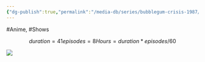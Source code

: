 ```yaml
---
{"dg-publish":true,"permalink":"/media-db/series/bubblegum-crisis-1987/","title":"Bubblegum Crisis","tags":["mediaDB/tv/series"],"noteIcon":""}
---
```


#Anime, #Shows 
```math
duration = 41
episodes = 8
Hours = duration * episodes / 60
```
<img src="https://cdn.myanimelist.net/images/anime/5/27361.jpg">